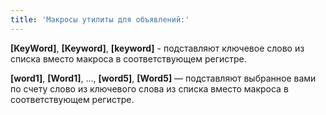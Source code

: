 ```yaml
---
title: 'Макросы утилиты для объявлений:'
---
```


<b>[KeyWord]</b>, <b>[Keyword]</b>, <b>[keyword]</b> - подставляют ключевое слово из списка
вместо макроса в соответствующем регистре.

<b>[word1]</b>, <b>[Word1]</b>, ..., <b>[word5]</b>, <b>[Word5]</b> — подставляют выбранное вами по счету слово из ключевого слова из списка вместо макроса в соответствующем регистре.
